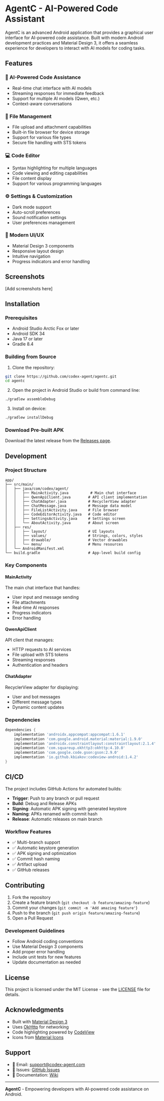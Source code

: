 # AgentC - AI-Powered Code Assistant

AgentC is an advanced Android application that provides a graphical user interface for AI-powered code assistance. Built with modern Android development practices and Material Design 3, it offers a seamless experience for developers to interact with AI models for coding tasks.

## Features

### 🤖 AI-Powered Code Assistance
- Real-time chat interface with AI models
- Streaming responses for immediate feedback
- Support for multiple AI models (Qwen, etc.)
- Context-aware conversations

### 📁 File Management
- File upload and attachment capabilities
- Built-in file browser for device storage
- Support for various file types
- Secure file handling with STS tokens

### 💻 Code Editor
- Syntax highlighting for multiple languages
- Code viewing and editing capabilities
- File content display
- Support for various programming languages

### ⚙️ Settings & Customization
- Dark mode support
- Auto-scroll preferences
- Sound notification settings
- User preferences management

### 🎨 Modern UI/UX
- Material Design 3 components
- Responsive layout design
- Intuitive navigation
- Progress indicators and error handling

## Screenshots

[Add screenshots here]

## Installation

### Prerequisites
- Android Studio Arctic Fox or later
- Android SDK 34
- Java 17 or later
- Gradle 8.4

### Building from Source

1. Clone the repository:
```bash
git clone https://github.com/codex-agent/agentc.git
cd agentc
```

2. Open the project in Android Studio or build from command line:
```bash
./gradlew assembleDebug
```

3. Install on device:
```bash
./gradlew installDebug
```

### Download Pre-built APK

Download the latest release from the [Releases page](https://github.com/codex-agent/agentc/releases).

## Development

### Project Structure
```
app/
├── src/main/
│   ├── java/com/codex/agent/
│   │   ├── MainActivity.java          # Main chat interface
│   │   ├── QwenApiClient.java        # API client implementation
│   │   ├── ChatAdapter.java          # RecyclerView adapter
│   │   ├── ChatMessage.java          # Message data model
│   │   ├── FileListActivity.java     # File browser
│   │   ├── CodeEditorActivity.java   # Code editor
│   │   ├── SettingsActivity.java     # Settings screen
│   │   └── AboutActivity.java        # About screen
│   ├── res/
│   │   ├── layout/                   # UI layouts
│   │   ├── values/                   # Strings, colors, styles
│   │   ├── drawable/                 # Vector drawables
│   │   └── menu/                     # Menu resources
│   └── AndroidManifest.xml
└── build.gradle                      # App-level build config
```

### Key Components

#### MainActivity
The main chat interface that handles:
- User input and message sending
- File attachments
- Real-time AI responses
- Progress indicators
- Error handling

#### QwenApiClient
API client that manages:
- HTTP requests to AI services
- File upload with STS tokens
- Streaming responses
- Authentication and headers

#### ChatAdapter
RecyclerView adapter for displaying:
- User and bot messages
- Different message types
- Dynamic content updates

### Dependencies

```gradle
dependencies {
    implementation 'androidx.appcompat:appcompat:1.6.1'
    implementation 'com.google.android.material:material:1.9.0'
    implementation 'androidx.constraintlayout:constraintlayout:2.1.4'
    implementation 'com.squareup.okhttp3:okhttp:4.10.0'
    implementation 'com.google.code.gson:gson:2.9.0'
    implementation 'io.github.kbiakov:codeview-android:1.4.2'
}
```

## CI/CD

The project includes GitHub Actions for automated builds:

- **Trigger**: Push to any branch or pull request
- **Build**: Debug and Release APKs
- **Signing**: Automatic APK signing with generated keystore
- **Naming**: APKs renamed with commit hash
- **Release**: Automatic releases on main branch

### Workflow Features
- ✅ Multi-branch support
- ✅ Automatic keystore generation
- ✅ APK signing and optimization
- ✅ Commit hash naming
- ✅ Artifact upload
- ✅ GitHub releases

## Contributing

1. Fork the repository
2. Create a feature branch (`git checkout -b feature/amazing-feature`)
3. Commit your changes (`git commit -m 'Add amazing feature'`)
4. Push to the branch (`git push origin feature/amazing-feature`)
5. Open a Pull Request

### Development Guidelines
- Follow Android coding conventions
- Use Material Design 3 components
- Add proper error handling
- Include unit tests for new features
- Update documentation as needed

## License

This project is licensed under the MIT License - see the [LICENSE](LICENSE) file for details.

## Acknowledgments

- Built with [Material Design 3](https://m3.material.io/)
- Uses [OkHttp](https://square.github.io/okhttp/) for networking
- Code highlighting powered by [CodeView](https://github.com/kbiakov/CodeView-Android)
- Icons from [Material Icons](https://fonts.google.com/icons)

## Support

- 📧 Email: support@codex-agent.com
- 🐛 Issues: [GitHub Issues](https://github.com/codex-agent/agentc/issues)
- 📖 Documentation: [Wiki](https://github.com/codex-agent/agentc/wiki)

---

**AgentC** - Empowering developers with AI-powered code assistance on Android.
